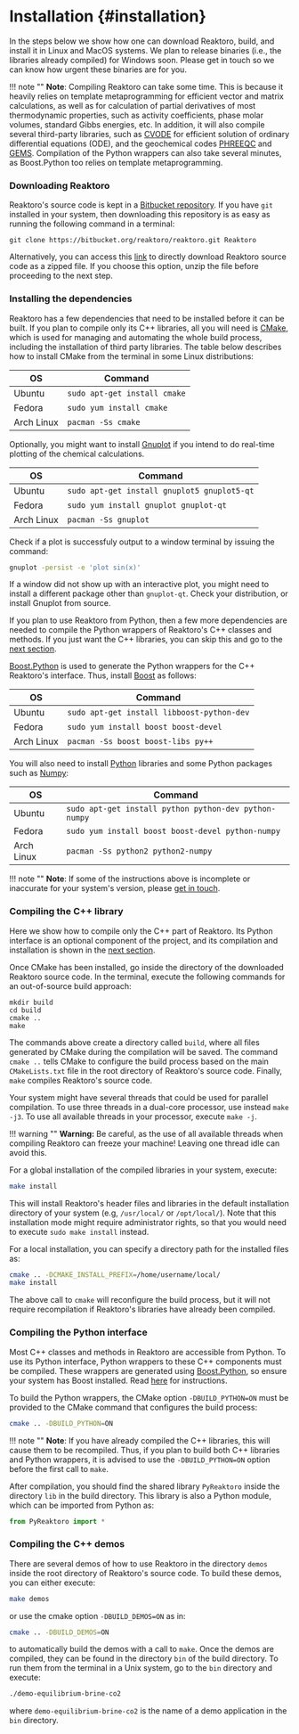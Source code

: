 # Installation {#installation}

In the steps below we show how one can download Reaktoro, build, and install it in Linux and MacOS systems. We plan to release binaries (i.e., the libraries already compiled) for Windows soon. Please get in touch so we can know how urgent these binaries are for you. 

!!! note ""
    <i class="fa fa-info-circle"></i> **Note**: Compiling Reaktoro can take some time. This is because it heavily relies on template metaprogramming for efficient vector and matrix calculations, as well as for calculation of partial derivatives of most thermodynamic properties, such as activity coefficients, phase molar volumes, standard Gibbs energies, etc. In addition, it will also compile several third-party libraries, such as [CVODE](https://computation.llnl.gov/casc/sundials/description/description.html#descr_cvode) for efficient solution of ordinary differential equations (ODE), and the geochemical codes [PHREEQC](http://wwwbrr.cr.usgs.gov/projects/GWC_coupled/phreeqc/) and [GEMS](http://gems.web.psi.ch/). Compilation of the Python wrappers can also take several minutes, as Boost.Python too relies on template metaprogramming.

### Downloading Reaktoro
Reaktoro's source code is kept in a [Bitbucket repository](https://bitbucket.org/reaktoro/reaktoro). If you have `git` installed in your system, then downloading this repository is as easy as running the following command in a terminal:

```
git clone https://bitbucket.org/reaktoro/reaktoro.git Reaktoro
```

Alternatively, you can access this [link](https://bitbucket.org/reaktoro/reaktoro/get/master.zip) to directly download Reaktoro source code as a zipped file. If you choose this option, unzip the file before proceeding to the next step.

### Installing the dependencies
Reaktoro has a few dependencies that need to be installed before it can be built. If you plan to compile only its C++ libraries, all you will need is [CMake](https://cmake.org/), which is used for managing and automating the whole build process, including the installation of third party libraries. The table below describes how to install CMake from the terminal in some Linux distributions:

| OS | Command 
|----|---------
| Ubuntu | `sudo apt-get install cmake`
| Fedora | `sudo yum install cmake`
| Arch Linux | `pacman -Ss cmake`

Optionally, you might want to install [Gnuplot](http://www.gnuplot.info/) if you intend to do real-time plotting of the chemical calculations.

| OS | Command 
|----|---------
| Ubuntu | `sudo apt-get install gnuplot5 gnuplot5-qt`
| Fedora | `sudo yum install gnuplot gnuplot-qt`
| Arch Linux | `pacman -Ss gnuplot`

Check if a plot is successfuly output to a window terminal by issuing the command:
```bash
gnuplot -persist -e 'plot sin(x)'
```

If a window did not show up with an interactive plot, you might need to install a different package other than `gnuplot-qt`. Check your distribution, or install Gnuplot from source.

If you plan to use Reaktoro from Python, then a few more dependencies are needed to compile the Python wrappers of Reaktoro's C++ classes and methods. If you just want the C++ libraries, you can skip this and go to the [next section](../installation/#compiling-the-c-library). 

[Boost.Python](http://www.boost.org/doc/libs/1_60_0/libs/python/doc/html/tutorial/index.html#tutorial.quickstart) is used to generate the Python wrappers for the C++ Reaktoro's interface. Thus, install [Boost](http://www.boost.org/) as follows:

| OS | Command 
|----|---------
| Ubuntu | `sudo apt-get install libboost-python-dev`
| Fedora | `sudo yum install boost boost-devel`
| Arch Linux | `pacman -Ss boost boost-libs py++`

You will also need to install [Python](https://www.python.org/) libraries and some Python packages such as [Numpy](http://www.numpy.org/):

| OS | Command 
|----|---------
| Ubuntu | `sudo apt-get install python python-dev python-numpy`
| Fedora | `sudo yum install boost boost-devel python-numpy`
| Arch Linux | `pacman -Ss python2 python2-numpy`

!!! note ""
    <i class="fa fa-info-circle"></i> **Note**: If some of the instructions above is incomplete or inaccurate for your system's version, please [get in touch](mailto:allan.leal@erdw.ethz.ch).

### Compiling the C++ library
Here we show how to compile only the C++ part of Reaktoro. Its Python interface is an optional component of the project, and its compilation and installation is shown in the [next section](../installation/#compiling-the-python-interface).

Once CMake has been installed, go inside the directory of the downloaded Reaktoro source code. In the terminal, execute the following commands for an out-of-source build approach:

```
mkdir build 
cd build
cmake ..
make
```

The commands above create a directory called `build`, where all files generated by CMake during the compilation will be saved. The command `cmake ..` tells CMake to configure the build process based on the main `CMakeLists.txt` file in the root directory of Reaktoro's source code. Finally, `make` compiles Reaktoro's source code. 

Your system might have several threads that could be used for parallel compilation. To use three threads in a dual-core processor, use instead `make -j3`. To use all available threads in your processor, execute `make -j`. 

!!! warning ""
    <i class="fa fa-warning"></i> **Warning:** Be careful, as the use of all available threads when compiling Reaktoro can freeze your machine! Leaving one thread idle can avoid this.

For a global installation of the compiled libraries in your system, execute:
        
```bash
make install
```

This will install Reaktoro's header files and libraries in the default installation directory of your system (e.g, `/usr/local/` or `/opt/local/`). Note that this installation mode might require administrator rights, so that you would need to execute `sudo make install` instead. 

For a local installation, you can specify a directory path for the installed files as:

```bash
cmake .. -DCMAKE_INSTALL_PREFIX=/home/username/local/
make install
```

The above call to `cmake` will reconfigure the build process, but it will not require recompilation if Reaktoro's libraries have already been compiled.

### Compiling the Python interface
Most C++ classes and methods in Reaktoro are accessible from Python. To use its Python interface, Python wrappers to these C++ components must be compiled. These wrappers are generated using [Boost.Python](http://www.boost.org/doc/libs/1_60_0/libs/python/doc/html/index.html), so ensure your system has Boost installed. Read [here](../installation/#installing-the-dependencies) for instructions.

To build the Python wrappers, the CMake option `-DBUILD_PYTHON=ON` must be provided to the CMake command that configures the build process:

```bash
cmake .. -DBUILD_PYTHON=ON
```

!!! note ""
    <i class="fa fa-info-circle"></i> **Note**: If you have already compiled the C++ libraries, this will cause them to be recompiled. Thus, if you plan to build both C++ libraries and Python wrappers, it is advised to use the `-DBUILD_PYTHON=ON` option before the first call to `make`. 

After compilation, you should find the shared library `PyReaktoro` inside the directory `lib` in the build directory. This library is also a Python module, which can be imported from Python as:

```python
from PyReaktoro import *
```

### Compiling the C++ demos
There are several demos of how to use Reaktoro in the directory `demos` inside the root directory of Reaktoro's source code. To build these demos, you can either execute:

```bash
make demos
```

or use the cmake option `-DBUILD_DEMOS=ON` as in:

```bash
cmake .. -DBUILD_DEMOS=ON
```

to automatically build the demos with a call to `make`. Once the demos are compiled, they can be found in the directory `bin` of the build directory. To run them from the terminal in a Unix system, go to the `bin` directory and execute:

```bash
./demo-equilibrium-brine-co2
```

where `demo-equilibrium-brine-co2` is the name of a demo application in the `bin` directory.
